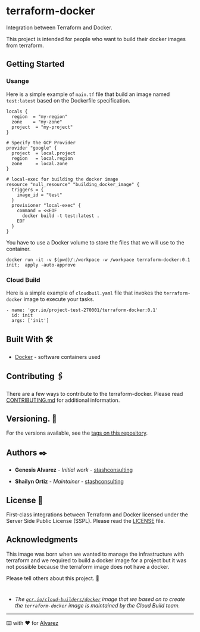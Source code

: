 # terraform-docker
Integration between Terraform and Docker.

This project is intended for people who want to build their docker images from terraform.

## Getting Started

### Usange

Here is a simple example of `main.tf` file that build an image named `test:latest` 
based on the Dockerfile specification.

```
locals {
  region  = "my-region"
  zone    = "my-zone"
  project  = "my-project"
}

# Specify the GCP Provider
provider "google" {
  project  = local.project
  region   = local.region
  zone     = local.zone
}

# local-exec for building the docker image
resource "null_resource" "building_docker_image" {
  triggers = {
    image_id = "test"
  }
  provisioner "local-exec" {
    command = <<EOF
      docker build -t test:latest .
    EOF
  }
}
```
You have to use a Docker volume to store the files that we will use to the container. 

```
docker run -it -v $(pwd)/:/workpace -w /workpace terraform-docker:0.1 init;  apply -auto-approve
```

### Cloud Build

Here is a simple example of `cloudbuil.yaml` file that invokes the `terraform-docker` image to execute your tasks.

```
- name: 'gcr.io/project-test-270001/terraform-docker:0.1'
  id: init
  args: ['init']
```

## Built With 🛠️

* [Docker](https://docs.docker.com/engine/release-notes/) - software containers used

## Contributing 🖇️

There are a few ways to contribute to the terraform-docker. Please read [CONTRIBUTING.md](https://github.com/stashconsulting/terraform-docker/blob/master/CONTRIBUTING.md) for additional information.

## Versioning. 📌

For the versions available, see the [tags on this repository](https://github.com/stashconsulting/terraform-docker/tags).

## Authors ✒️

* **Genesis Alvarez** - *Initial work* - [stashconsulting](https://github.com/stashconsulting)

* **Shailyn Ortiz** - *Maintainer* - [stashconsulting](https://github.com/stashconsulting)

## License 📄

First-class integrations between Terraform and Docker licensed under the Server Side Public License (SSPL). 
Please read the [LICENSE](https://github.com/stashconsulting/terraform-docker/blob/master/LICENSE) file.

## Acknowledgments
This image was born when we wanted to manage the infrastructure with terraform and we required 
to build a docker image for a project but it was not possible because the terraform image does not have a docker.

Please tell others about this project. 📢


#

* *The [`gcr.io/cloud-builders/docker`](https://github.com/GoogleCloudPlatform/cloud-builders/tree/master/docker) image that we based on to create the `terraform-docker` image is maintained by 
the Cloud Build team.*

---
⌨️ with ❤️ for [Alvarez](https://github.com/syler023)
